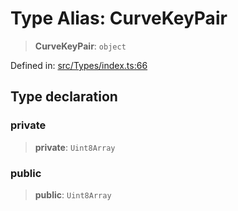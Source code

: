 # Type Alias: CurveKeyPair

> **CurveKeyPair**: `object`

Defined in: [src/Types/index.ts:66](https://github.com/Fokusdotid/Baileys/blob/abcb8d9f2160683543784d4a7641ec0f8c55ed7e/src/Types/index.ts#L66)

## Type declaration

### private

> **private**: `Uint8Array`

### public

> **public**: `Uint8Array`
